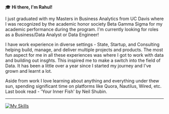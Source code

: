 🎓 **Hi there, I'm Rahul!** 

I just graduated with my Masters in Business Analytics from UC Davis where I was recognized by the academic honor society Beta Gamma Sigma for my academic performance during the program. I'm currently looking for roles as a Business/Data Analyst or Data Engineer! 

I have work experience in diverse settings - State, Startup, and Consulting helping build, manage, and deliver multiple projects and products. The most fun aspect for me in all these experiences was where I got to work with data and building out insghts. This inspired me to make a switch into the field of Data. It has been a little over a year since I started my journey and I've grown and learnt a lot.

Aside from work I love learning about anything and everything under thew sun, spending significant time on platforms like Quora, Nautilus, Wired, etc. Last book read - 'Your Inner Fish' by Neil Shubin. 

---
[![My Skills](https://skillicons.dev/icons?i=c,docker,git,kafka,mongodb,mysql,matlab,py,regex,selenium&theme=light)](https://skillicons.dev)
